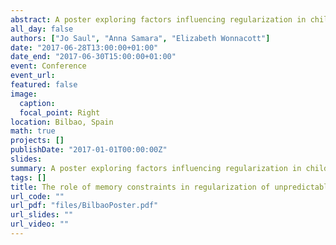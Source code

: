 ```yaml
---
abstract: A poster exploring factors influencing regularization in child and adult language learning. Presented by MSc student Jo Saul at the Statistical Learning conference.
all_day: false
authors: ["Jo Saul", "Anna Samara", "Elizabeth Wonnacott"]
date: "2017-06-28T13:00:00+01:00"
date_end: "2017-06-30T15:00:00+01:00"
event: Conference
event_url: 
featured: false
image:
  caption: 
  focal_point: Right
location: Bilbao, Spain
math: true
projects: []
publishDate: "2017-01-01T00:00:00Z"
slides:
summary: A poster exploring factors influencing regularization in child and adult language learning.
tags: []
title: The role of memory constraints in regularization of unpredictable variation 
url_code: ""
url_pdf: "files/BilbaoPoster.pdf"
url_slides: ""
url_video: ""
---
```

